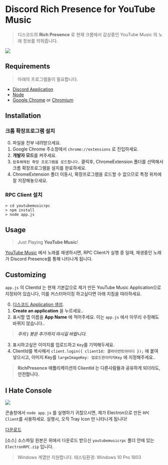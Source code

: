 # Discord Rich Presence for YouTube Music 

> 디스코드의 **Rich Presence** 로 현재 크롬에서 감상중인 YouTube Music 의 노래 정보를 띄워줍니다.

<img src="https://i.imgur.com/Mguyul9.png" />

## Requirements

> 아래의 프로그램들이 필요합니다. 
-   [Discord Application](https://discordapp.com/developers/applications/me)
-   [Node](https://nodejs.org/en/)
-   [Google Chrome](http://google.com/chrome)  or  [Chromium](https://www.chromium.org/getting-involved/download-chromium)

## Installation

### 크롬 확장프로그램 설치
0. 파일을 전부 내려받으세요.
1. Google Chrome 주소창에서 ``chrome://extensions`` 로 진입하세요.
2.   **개발자 모드**를 켜주세요.
3. ``압축해제된 확장 프로그램을 로드합니다.`` 클릭후, ChromeExtension 폴더를 선택해서 크롬 확장프로그램을 설치를 완료하세요.
4. ChromeExtension 폴더 이동시, 확장프로그램을 로드할 수 없으므로 특정 위치에 잘 저장해놓으세요.

### RPC Client 설치
``` 
> cd youtubemusicrpc
> npm install
> node app.js
```


## Usage

> Just Playing **YouTube Music**! 

 [YouTube Music](https://music.youtube.com/) 에서 노래를 재생하시면, RPC Client가 실행 중 일때, 재생중인 노래가 Discord Presence를 통해 나타나게 됩니다.

## Customizing

``app.js`` 의 ClientId 는 현재 기본값으로 제가 만든 YouTube Music Application으로 지정되어 있습니다, 이를 커스터마이징 하고싶다면 아래 지침을 따라하세요.

0.  [디스코드 Application 생성](https://discordapp.com/developers/applications/me).
1.  **Create an application** 을 누르세요..
2.  표시할 앱 이름을   **App Name** 에 적어주세요. 이는 ``app.js`` 에서 아무리 수정해도 바뀌지 않습니다..

> _**주의 ) 봇은 추가하지 마시길 바랍니다.**_

3.  표시하고싶은 이미지를 업로드하고 ``Key``를 기억해두세요.
4.  ClientId를 복사해서  `client.login({ clientId: 클라이언트아이디 });`  에 붙여 넣으시고, 이미지 Key를 `largeImageKey: 업로드한이미지Key`  에 지정해주세요..

> **RichPresence 애플리케이션의 ClientId 는 다른사람들과 공유하게 되더라도, 안전합니다.**

## I Hate Console

<img src="https://i.imgur.com/dUGNYi3.png" />

콘솔창에서 `node app.js` 를 실행하기 귀찮으시면, 제가 Electron으로 만든 ``RPC Client``를 사용하세요. 실행시, 오직 Tray Icon 만 나타나게 됩니다!

[다운로드](https://drive.google.com/file/d/1cGJ_IzInofESbjzCvUGKzn6qGyoHNmqe/view?usp=sharing)

[소스] 소스파일 원본은 위에서 다운로드 받으신 ``youtubemusicrpc`` 폴더 안에 있는 ``ElectronRPC.zip`` 입니다.


> Windows 계열만 지원합니다.
> 테스팅환경: Windows 10 Pro 1803
